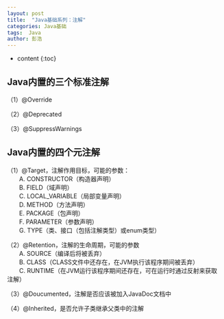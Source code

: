 ```yaml
---
layout: post
title:  "Java基础系列：注解"
categories: Java基础
tags:  Java
author: 彭浩
---
```


* content
{:toc}

## Java内置的三个标准注解

（1）@Override

（2）@Deprecated

（3）@SuppressWarnings

## Java内置的四个元注解

（1）@Target，注解作用目标，可能的参数：  
　　A. CONSTRUCTOR（构造器声明）  
　　B. FIELD（域声明）  
　　C. LOCAL_VARIABLE（局部变量声明）  
　　D. METHOD（方法声明）  
　　E. PACKAGE（包声明）  
　　F. PARAMETER（参数声明）  
　　G. TYPE（类、接口（包括注解类型）或enum类型）

（2）@Retention，注解的生命周期，可能的参数  
　　A. SOURCE（编译后将被丢弃）  
　　B. CLASS（CLASS文件中还存在，在JVM执行该程序期间被丢弃）  
　　C. RUNTIME（在JVM运行该程序期间还存在，可在运行时通过反射来获取注解）

（3）@Doucumented，注解是否应该被加入JavaDoc文档中

（4）@Inherited，是否允许子类继承父类中的注解


